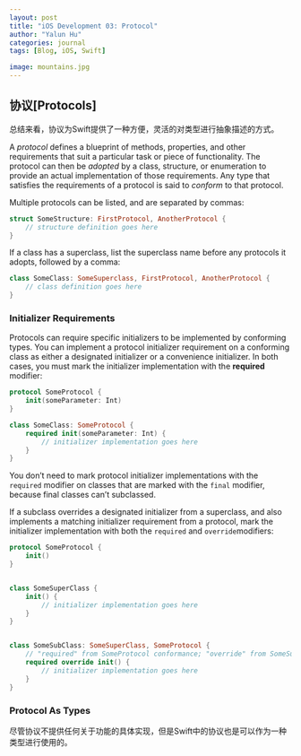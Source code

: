 ```yaml
---
layout: post
title: "iOS Development 03: Protocol"
author: "Yalun Hu"
categories: journal
tags: [Blog, iOS, Swift]

image: mountains.jpg
---
```



## 协议[Protocols]

总结来看，协议为Swift提供了一种方便，灵活的对类型进行抽象描述的方式。

A *protocol* defines a blueprint of methods, properties, and other requirements that suit a particular task or piece of functionality. The protocol can then be *adopted* by a class, structure, or enumeration to provide an actual implementation of those requirements. Any type that satisfies the requirements of a protocol is said to *conform* to that protocol.

Multiple protocols can be listed, and are separated by commas:

```swift
struct SomeStructure: FirstProtocol, AnotherProtocol {
    // structure definition goes here
}
```

If a class has a superclass, list the superclass name before any protocols it adopts, followed by a comma:

```swift
class SomeClass: SomeSuperclass, FirstProtocol, AnotherProtocol {
    // class definition goes here
}
```

### Initializer Requirements

Protocols can require specific initializers to be implemented by conforming types.
You can implement a protocol initializer requirement on a conforming class as either a designated initializer or
a convenience initializer. In both cases, you must mark the initializer implementation with the **required** modifier:

```swift
protocol SomeProtocol {
    init(someParameter: Int)
}

class SomeClass: SomeProtocol {
    required init(someParameter: Int) {
        // initializer implementation goes here
    }
}
```

You don’t need to mark protocol initializer implementations with the `required` modifier on classes that are marked with the `final` modifier, because final classes can’t subclassed.

If a subclass overrides a designated initializer from a superclass, and also implements a matching initializer requirement from a protocol, mark the initializer implementation with both the `required` and `override`modifiers:

```swift
protocol SomeProtocol {
    init()
}


class SomeSuperClass {
    init() {
        // initializer implementation goes here
    }
}


class SomeSubClass: SomeSuperClass, SomeProtocol {
    // "required" from SomeProtocol conformance; "override" from SomeSuperClass
    required override init() {
        // initializer implementation goes here
    }
}
```

### Protocol As Types

尽管协议不提供任何关于功能的具体实现，但是Swift中的协议也是可以作为一种类型进行使用的。
